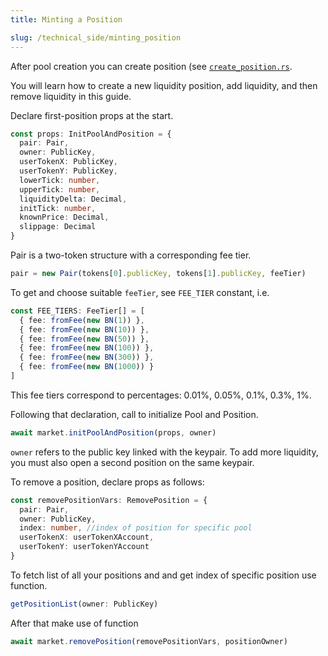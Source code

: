 ```yaml
---
title: Minting a Position

slug: /technical_side/minting_position
---
```


After pool creation you can create position (see [`create_position.rs`](<(https://github.com/invariant-labs/protocol/blob/master/sdk/src/market.ts)>).

You will learn how to create a new liquidity position, add liquidity, and then remove liquidity in this guide.

Declare first-position props at the start.

```ts
const props: InitPoolAndPosition = {
  pair: Pair,
  owner: PublicKey,
  userTokenX: PublicKey,
  userTokenY: PublicKey,
  lowerTick: number,
  upperTick: number,
  liquidityDelta: Decimal,
  initTick: number,
  knownPrice: Decimal,
  slippage: Decimal
}
```

Pair is a two-token structure with a corresponding fee tier.

```ts
pair = new Pair(tokens[0].publicKey, tokens[1].publicKey, feeTier)
```

To get and choose suitable `feeTier`, see `FEE_TIER` constant, i.e.

```ts
const FEE_TIERS: FeeTier[] = [
  { fee: fromFee(new BN(1)) },
  { fee: fromFee(new BN(10)) },
  { fee: fromFee(new BN(50)) },
  { fee: fromFee(new BN(100)) },
  { fee: fromFee(new BN(300)) },
  { fee: fromFee(new BN(1000)) }
]
```

This fee tiers correspond to percentages: 0.01%, 0.05%, 0.1%, 0.3%, 1%.

Following that declaration, call to initialize Pool and Position.

```ts
await market.initPoolAndPosition(props, owner)
```

`owner` refers to the public key linked with the keypair. To add more liquidity, you must also open a second position on the same keypair.

To remove a position, declare props as follows:

```ts
const removePositionVars: RemovePosition = {
  pair: Pair,
  owner: PublicKey,
  index: number, //index of position for specific pool
  userTokenX: userTokenXAccount,
  userTokenY: userTokenYAccount
}
```

To fetch list of all your positions and and get index of specific position use function.

```ts
getPositionList(owner: PublicKey)
```

After that make use of function

```ts
await market.removePosition(removePositionVars, positionOwner)
```
